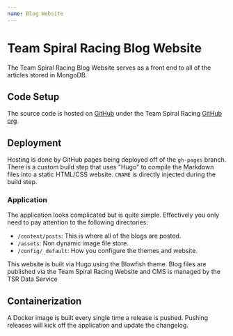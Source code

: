 ```yaml
---
name: Blog Website
---
```


# Team Spiral Racing Blog Website
The Team Spiral Racing Blog Website serves as a front end to all of the articles stored in MongoDB.

## Code Setup
The source code is hosted on [GitHub](https://github.com/Team-Spiral-Racing/blog) under the Team Spiral Racing [GitHub org](https://github.com/Team-Spiral-Racing).

## Deployment
Hosting is done by GitHub pages being deployed off of the `gh-pages` branch. There is a custom build step that uses "Hugo" to compile the Markdown files into a static HTML/CSS website. `CNAME` is directly injected during the build step. 

### Application
The application looks complicated but is quite simple. Effectively you only need to pay attention to the following directories:
- `/content/posts`: This is where all of the blogs are posted.
- `/assets`: Non dynamic image file store.
- `/config/_default`: How you configure the themes and website.

This website is built via Hugo using the Blowfish theme. Blog files are published via the Team Spiral Racing Website and CMS is managed by the TSR Data Service

## Containerization
A Docker image is built every single time a release is pushed. Pushing releases will kick off the application and update the changelog.

